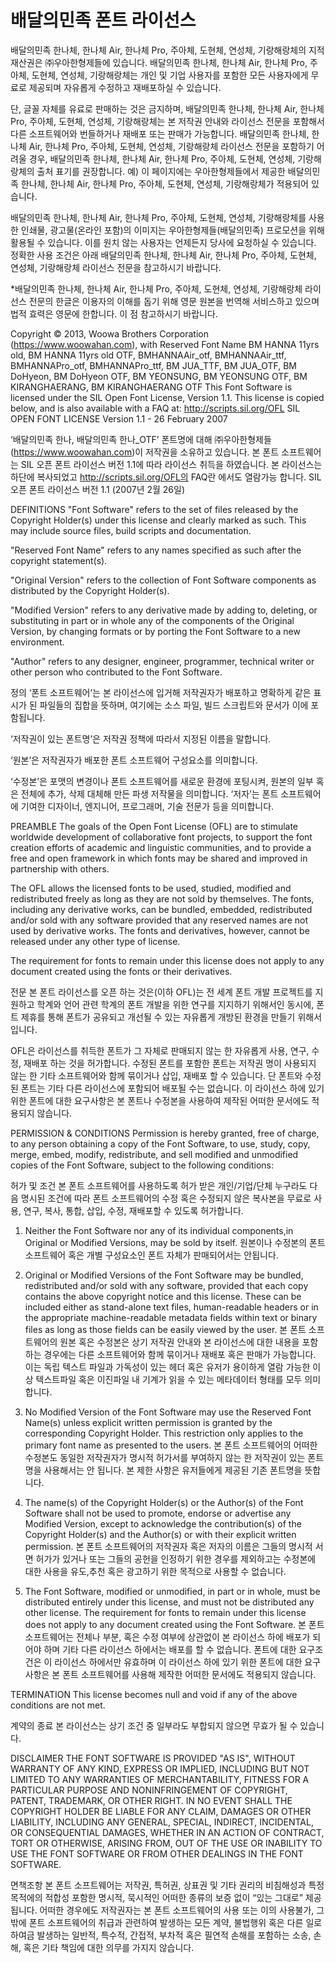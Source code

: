 #  배달의민족 폰트 라이선스
배달의민족 한나체, 한나체 Air, 한나체 Pro, 주아체, 도현체, 연성체, 기랑해랑체의 지적 재산권은 ㈜우아한형제들에 있습니다. 배달의민족 한나체, 한나체 Air, 한나체 Pro, 주아체, 도현체, 연성체, 기랑해랑체는 개인 및 기업 사용자를 포함한 모든 사용자에게 무료로 제공되며 자유롭게 수정하고 재배포하실 수 있습니다.

단, 글꼴 자체를 유료로 판매하는 것은 금지하며, 배달의민족 한나체, 한나체 Air, 한나체 Pro, 주아체, 도현체, 연성체, 기랑해랑체는 본 저작권 안내와 라이선스 전문을 포함해서 다른 소프트웨어와 번들하거나 재배포 또는 판매가 가능합니다. 배달의민족 한나체, 한나체 Air, 한나체 Pro, 주아체, 도현체, 연성체, 기랑해랑체 라이선스 전문을 포함하기 어려울 경우, 배달의민족 한나체, 한나체 Air, 한나체 Pro, 주아체, 도현체, 연성체, 기랑해랑체의 출처 표기를 권장합니다. 예) 이 페이지에는 우아한형제들에서 제공한 배달의민족 한나체, 한나체 Air, 한나체 Pro, 주아체, 도현체, 연성체, 기랑해랑체가 적용되어 있습니다.

배달의민족 한나체, 한나체 Air, 한나체 Pro, 주아체, 도현체, 연성체, 기랑해랑체를 사용한 인쇄물, 광고물(온라인 포함)의 이미지는 우아한형제들(배달의민족) 프로모션을 위해 활용될 수 있습니다. 이를 원치 않는 사용자는 언제든지 당사에 요청하실 수 있습니다. 정확한 사용 조건은 아래 배달의민족 한나체, 한나체 Air, 한나체 Pro, 주아체, 도현체, 연성체, 기랑해랑체 라이선스 전문을 참고하시기 바랍니다.

*배달의민족 한나체, 한나체 Air, 한나체 Pro, 주아체, 도현체, 연성체, 기랑해랑체 라이선스 전문의 한글은 이용자의 이해를 돕기 위해 영문 원본을 번역해 서비스하고 있으며 법적 효력은 영문에 한합니다. 이 점 참고하시기 바랍니다.

Copyright © 2013, Woowa Brothers Corporation (https://www.woowahan.com), with Reserved Font Name BM HANNA 11yrs old, BM HANNA 11yrs old OTF, BMHANNAAir_otf, BMHANNAAir_ttf, BMHANNAPro_otf, BMHANNAPro_ttf, BM JUA_TTF, BM JUA_OTF, BM DoHyeon, BM DoHyeon OTF, BM YEONSUNG, BM YEONSUNG OTF, BM KIRANGHAERANG, BM KIRANGHAERANG OTF This Font Software is licensed under the SIL Open Font License, Version 1.1. This license is copied below, and is also available with a FAQ at: http://scripts.sil.org/OFL SIL OPEN FONT LICENSE Version 1.1 - 26 February 2007

‘배달의민족 한나, 배달의민족 한나_OTF’ 폰트명에 대해 ㈜우아한형제들 (https://www.woowahan.com)이 저작권을 소유하고 있습니다. 본 폰트 소프트웨어는 SIL 오픈 폰트 라이선스 버전 1.1에 따라 라이선스 취득을 하였습니다. 본 라이선스는 하단에 복사되었고 http://scripts.sil.org/OFL의 FAQ란 에서도 열람가능 합니다. SIL 오픈 폰트 라이선스 버전 1.1 (2007년 2월 26일)

DEFINITIONS
"Font Software" refers to the set of files released by the Copyright Holder(s) under this license and clearly marked as such. This may include source files, build scripts and documentation.

"Reserved Font Name" refers to any names specified as such after the copyright statement(s).

"Original Version" refers to the collection of Font Software components as distributed by the Copyright Holder(s).

"Modified Version" refers to any derivative made by adding to, deleting, or substituting in part or in whole any of the components of the Original Version, by changing formats or by porting the Font Software to a new environment.

"Author" refers to any designer, engineer, programmer, technical writer or other person who contributed to the Font Software.

정의
‘폰트 소프트웨어’는 본 라이선스에 입거해 저작권자가 배포하고 명확하게 같은 표시가 된 파일들의 집합을 뜻하며, 여기에는 소스 파일, 빌드 스크립트와 문서가 이에 포함됩니다.

‘저작권이 있는 폰트명’은 저작권 정책에 따라서 지정된 이름을 말합니다.

‘원본’은 저작권자가 배포한 폰트 소프트웨어 구성요소를 의미합니다.

‘수정본’은 포맷의 변경이나 폰트 소프트웨어를 새로운 환경에 포팅시켜, 원본의 일부 혹은 전체에 추가, 삭제 대체해 만든 파생 저작물을 의미합니다. ‘저자’는 폰트 소프트웨어에 기여한 디자이너, 엔지니어, 프로그래머, 기술 전문가 등을 의미합니다.

PREAMBLE
The goals of the Open Font License (OFL) are to stimulate worldwide development of collaborative font projects, to support the font creation efforts of academic and linguistic communities, and to provide a free and open framework in which fonts may be shared and improved in partnership with others.

The OFL allows the licensed fonts to be used, studied, modified and redistributed freely as long as they are not sold by themselves. The fonts, including any derivative works, can be bundled, embedded, redistributed and/or sold with any software provided that any reserved names are not used by derivative works. The fonts and derivatives, however, cannot be released under any other type of license.

The requirement for fonts to remain under this license does not apply to any document created using the fonts or their derivatives.

전문
본 폰트 라이선스를 오픈 하는 것은(이하 OFL)는 전 세계 폰트 개발 프로젝트를 지원하고 학계와 언어 관련 학계의 폰트 개발을 위한 연구를 지지하기 위해서인 동시에, 폰트 제휴를 통해 폰트가 공유되고 개선될 수 있는 자유롭게 개방된 환경을 만들기 위해서 입니다.

OFL은 라이선스를 취득한 폰트가 그 자체로 판매되지 않는 한 자유롭게 사용, 연구, 수정, 재배포 하는 것을 허가합니다. 수정된 폰트를 포함한 폰트는 저작권 명이 사용되지 않는 한 기타 소프트웨어와 함께 묶이거나 삽입, 재배포 할 수 있습니다. 단 폰트와 수정된 폰트는 기타 다른 라이선스에 포함되어 배포될 수는 없습니다. 이 라이선스 하에 있기 위한 폰트에 대한 요구사항은 본 폰트나 수정본을 사용하여 제작된 어떠한 문서에도 적용되지 않습니다.

PERMISSION & CONDITIONS
Permission is hereby granted, free of charge, to any person obtaining a copy of the Font Software, to use, study, copy, merge, embed, modify, redistribute, and sell modified and unmodified copies of the Font Software, subject to the following conditions:

허가 및 조건
본 폰트 소프트웨어를 사용하도록 허가 받은 개인/기업/단체 누구라도 다음 명시된 조건에 따라 폰트 소프트웨어의 수정 혹은 수정되지 않은 복사본을 무료로 사용, 연구, 복사, 통합, 삽입, 수정, 재배포할 수 있도록 허가합니다.

1) Neither the Font Software nor any of its individual components,in Original or Modified Versions, may be sold by itself.
원본이나 수정본의 폰트 소프트웨어 혹은 개별 구성요소인 폰트 자체가 판매되어서는 안됩니다.

2) Original or Modified Versions of the Font Software may be bundled, redistributed and/or sold with any software, provided that each copy contains the above copyright notice and this license. These can be included either as stand-alone text files, human-readable headers or in the appropriate machine-readable metadata fields within text or binary files as long as those fields can be easily viewed by the user.
본 폰트 소프트웨어의 원본 혹은 수정본은 상기 저작권 안내와 본 라이선스에 대한 내용을 포함하는 경우에는 다른 소프트웨어와 함께 묶이거나 재배포 혹은 판매가 가능합니다. 이는 독립 텍스트 파일과 가독성이 있는 헤더 혹은 유저가 용이하게 열람 가능한 이상 텍스트파일 혹은 이진파일 내 기계가 읽을 수 있는 메타데이터 형태를 모두 의미 합니다.

3) No Modified Version of the Font Software may use the Reserved Font Name(s) unless explicit written permission is granted by the corresponding Copyright Holder. This restriction only applies to the primary font name as presented to the users.
본 폰트 소프트웨어의 어떠한 수정본도 동일한 저작권자가 명시적 허가서를 부여하지 않는 한 저작권이 있는 폰트명을 사용해서는 안 됩니다. 본 제한 사항은 유저들에게 제공된 기존 폰트명을 뜻합니다.

4) The name(s) of the Copyright Holder(s) or the Author(s) of the Font Software shall not be used to promote, endorse or advertise any Modified Version, except to acknowledge the contribution(s) of the Copyright Holder(s) and the Author(s) or with their explicit written permission.
본 폰트 소프트웨어의 저작권자 혹은 저자의 이름은 그들의 명시적 서면 허가가 있거나 또는 그들의 공헌을 인정하기 위한 경우를 제외하고는 수정본에 대한 사용을 유도,추천 혹은 광고하기 위한 목적으로 사용할 수 없습니다.

5) The Font Software, modified or unmodified, in part or in whole, must be distributed entirely under this license, and must not be distributed any other license. The requirement for fonts to remain under this license does not apply to any document created using the Font Software.
본 폰트 소프트웨어는 전체나 부분, 혹은 수정 여부에 상관없이 본 라이선스 하에 배포가 되어야 하며 기타 다른 라이선스 하에서는 배포를 할 수 없습니다. 폰트에 대한 요구조건은 이 라이선스 하에서만 유효하며 이 라이선스 하에 있기 위한 폰트에 대한 요구사항은 본 폰트 소프트웨어를 사용해 제작한 어떠한 문서에도 적용되지 않습니다.

TERMINATION
This license becomes null and void if any of the above conditions are not met.

계약의 종료
본 라이선스는 상기 조건 중 일부라도 부합되지 않으면 무효가 될 수 있습니다.

DISCLAIMER
THE FONT SOFTWARE IS PROVIDED "AS IS", WITHOUT WARRANTY OF ANY KIND, EXPRESS OR IMPLIED, INCLUDING BUT NOT LIMITED TO ANY WARRANTIES OF MERCHANTABILITY, FITNESS FOR A PARTICULAR PURPOSE AND NONINFRINGEMENT OF COPYRIGHT, PATENT, TRADEMARK, OR OTHER RIGHT. IN NO EVENT SHALL THE COPYRIGHT HOLDER BE LIABLE FOR ANY CLAIM, DAMAGES OR OTHER LIABILITY, INCLUDING ANY GENERAL, SPECIAL, INDIRECT, INCIDENTAL, OR CONSEQUENTIAL DAMAGES, WHETHER IN AN ACTION OF CONTRACT, TORT OR OTHERWISE, ARISING FROM, OUT OF THE USE OR INABILITY TO USE THE FONT SOFTWARE OR FROM OTHER DEALINGS IN THE FONT SOFTWARE.

면책조항
본 폰트 소프트웨어는 저작권, 특허권, 상표권 및 기타 권리의 비침해성과 특정 목적에의 적합성 포함한 명시적, 묵시적인 어떠한 종류의 보증 없이 “있는 그대로” 제공됩니다. 어떠한 경우에도 저작권자는 본 폰트 소프트웨어의 사용 또는 이의 사용불가, 그밖에 폰트 소프트웨어의 취급과 관련하여 발생하는 모든 계약, 불법행위 혹은 다른 일로 하여금 발생하는 일반적, 특수적, 간접적, 부차적 혹은 필연적 손해를 포함하는 소송, 손해, 혹은 기타 책임에 대한 의무를 가지지 않습니다.

